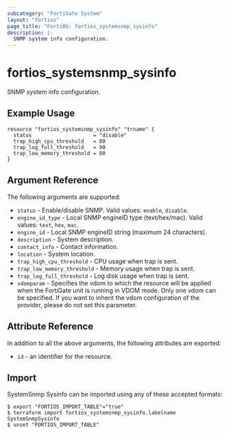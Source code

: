 ```yaml
---
subcategory: "FortiGate System"
layout: "fortios"
page_title: "FortiOS: fortios_systemsnmp_sysinfo"
description: |-
  SNMP system info configuration.
---
```


# fortios_systemsnmp_sysinfo
SNMP system info configuration.

## Example Usage

```hcl
resource "fortios_systemsnmp_sysinfo" "trname" {
  status                    = "disable"
  trap_high_cpu_threshold   = 80
  trap_log_full_threshold   = 90
  trap_low_memory_threshold = 80
}
```

## Argument Reference

The following arguments are supported:

* `status` - Enable/disable SNMP. Valid values: `enable`, `disable`.
* `engine_id_type` - Local SNMP engineID type (text/hex/mac). Valid values: `text`, `hex`, `mac`.
* `engine_id` - Local SNMP engineID string (maximum 24 characters).
* `description` - System description.
* `contact_info` - Contact information.
* `location` - System location.
* `trap_high_cpu_threshold` - CPU usage when trap is sent.
* `trap_low_memory_threshold` - Memory usage when trap is sent.
* `trap_log_full_threshold` - Log disk usage when trap is sent.
* `vdomparam` - Specifies the vdom to which the resource will be applied when the FortiGate unit is running in VDOM mode. Only one vdom can be specified. If you want to inherit the vdom configuration of the provider, please do not set this parameter.


## Attribute Reference

In addition to all the above arguments, the following attributes are exported:
* `id` - an identifier for the resource.

## Import

SystemSnmp Sysinfo can be imported using any of these accepted formats:
```
$ export "FORTIOS_IMPORT_TABLE"="true"
$ terraform import fortios_systemsnmp_sysinfo.labelname SystemSnmpSysinfo
$ unset "FORTIOS_IMPORT_TABLE"
```
